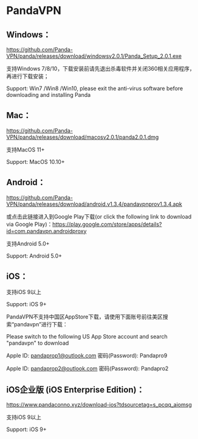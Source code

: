 # PandaVPN 

## Windows：

https://github.com/Panda-VPN/panda/releases/download/windowsv2.0.1/Panda_Setup_2.0.1.exe
 
支持Windows 7/8/10，下载安装前请先退出杀毒软件并关闭360相关应用程序，再进行下载安装；

Support: Win7 /Win8 /Win10, please exit the anti-virus software before downloading and installing Panda

## Mac：

https://github.com/Panda-VPN/panda/releases/download/macosv2.0.1/panda2.0.1.dmg

支持MacOS 11+

Support: MacOS 10.10+

## Android：

https://github.com/Panda-VPN/panda/releases/download/android.v1.3.4/pandavpnprov1.3.4.apk

或点击此链接进入到Google Play下载(or click the following link to download via Google Play)：https://play.google.com/store/apps/details?id=com.pandavpn.androidproxy

支持Android 5.0+

Support: Android 5.0+

## iOS：

支持iOS 9以上

Support: iOS 9+

PandaVPN不支持中国区AppStore下载，请使用下面账号前往美区搜索“pandavpn”进行下载：

Please switch to the following US App Store account and search "pandavpn" to download

Apple ID: pandaprop1@outlook.com 密码(Password): Pandapro9

Apple ID: pandaprop2@outlook.com 密码(Password): Pandapro2


## iOS企业版 (iOS Enterprise Edition)：

https://www.pandaconno.xyz/download-ios?tdsourcetag=s_pcqq_aiomsg

支持iOS 9以上

Support: iOS 9+
